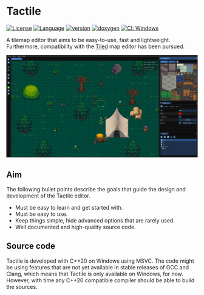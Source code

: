 # Tactile

[![License](https://img.shields.io/badge/license-GPL3-blue.svg)](https://opensource.org/licenses/GPL-3.0)
[![Language](https://img.shields.io/badge/C%2B%2B-20-blue.svg)](https://en.wikipedia.org/wiki/C%2B%2B#Standardization)
[![version](https://img.shields.io/github/v/release/albin-johansson/tactile)](https://github.com/albin-johansson/tactile/releases)
[![doxygen](https://img.shields.io/badge/doxygen-stable-blue)](https://albin-johansson.github.io/tactile/)
[![CI: Windows](https://github.com/albin-johansson/tactile/actions/workflows/windows.yml/badge.svg?branch=dev)](https://github.com/albin-johansson/tactile/actions/workflows/windows.yml)

A tilemap editor that aims to be easy-to-use, fast and lightweight. Furthermore, compatibility with
the [Tiled](https://www.mapeditor.org/) map editor has been pursued.

![example](meta/screenshots/v020.png "example")

## Aim

The following bullet points describe the goals that guide the design and development of the Tactile
editor.

* Must be easy to learn and get started with.
* Must be easy to use.
* Keep things simple, hide advanced options that are rarely used.
* Well documented and high-quality source code.

## Source code

Tactile is developed with C++20 on Windows using MSVC. The code might be using features that are not
yet available in stable releases of GCC and Clang, which means that Tactile is only available on
Windows, for now. However, with time any C++20 compatible compiler should be able to build the
sources.
